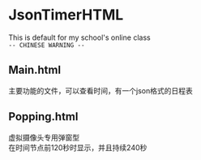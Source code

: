 # JsonTimerHTML
This is default for my school's online class <br/>
`-- CHINESE WARNING --`

## Main.html
主要功能的文件，可以查看时间，有一个json格式的日程表

## Popping.html
虚拟摄像头专用弹窗型 <br/>
在时间节点前120秒时显示，并且持续240秒
